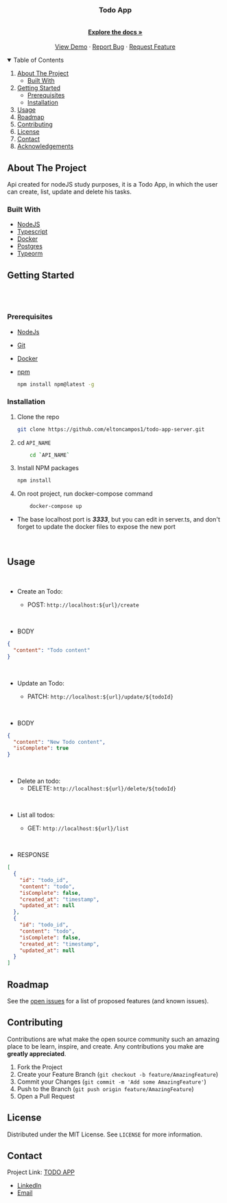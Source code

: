 <br />
<p align="center">

  <h3 align="center">Todo App</h3>

  <p align="center">
    <br />
    <a href="https://github.com/eltoncampos1/todo-app-server"><strong>Explore the docs »</strong></a>
    <br />
    <br />
    <a href="https://github.com/eltoncampos1/todo-app-server">View Demo</a>
    ·
    <a href="hhttps://github.com/eltoncampos1/todo-app-server/issues">Report Bug</a>
    ·
    <a href="https://github.com/eltoncampos1/todo-app-server/pulls">Request Feature</a>
  </p>
</p>

<!-- TABLE OF CONTENTS -->
<details open="open">
  <summary>Table of Contents</summary>
  <ol>
    <li>
      <a href="#about-the-project">About The Project</a>
      <ul>
        <li><a href="#built-with">Built With</a></li>
      </ul>
    </li>
    <li>
      <a href="#getting-started">Getting Started</a>
      <ul>
        <li><a href="#prerequisites">Prerequisites</a></li>
        <li><a href="#installation">Installation</a></li>
      </ul>
    </li>
    <li><a href="#usage">Usage</a></li>
    <li><a href="#roadmap">Roadmap</a></li>
    <li><a href="#contributing">Contributing</a></li>
    <li><a href="#license">License</a></li>
    <li><a href="#contact">Contact</a></li>
    <li><a href="#acknowledgements">Acknowledgements</a></li>
  </ol>
</details>

<!-- ABOUT THE PROJECT -->

## About The Project

Api created for nodeJS study purposes, it is a Todo App, in which the user can create, list, update and delete his tasks.

### Built With

- [NodeJS](https://nodejs.dev/)
- [Typescript](https://www.typescriptlang.org)
- [Docker](https://www.docker.com/)
- [Postgres](https://www.postgresql.org/)
- [Typeorm](https://typeorm.io/#/)

<!-- GETTING STARTED -->

## Getting Started

<br/>

<br/>

### Prerequisites

- [NodeJs](https://nodejs.org/en/)
- [Git](https://git-scm.com)
- [Docker](https://www.docker.com/)
- [npm](https://www.npmjs.com)

  ```sh
  npm install npm@latest -g
  ```

### Installation

1. Clone the repo

   ```sh
   git clone https://github.com/eltoncampos1/todo-app-server.git
   ```

2. cd `API_NAME`

   ```sh
       cd `API_NAME`
   ```

3. Install NPM packages

   ```sh
   npm install
   ```

4. On root project, run docker-compose command

   ```sh
       docker-compose up
   ```

- The base localhost port is **_3333_**, but you can edit in server.ts, and don't forget to update the docker files to expose the new port

<br/>

## Usage

<br/>

- Create an Todo:

  - POST: `http://localhost:${url}/create`

<br/>

- BODY

```json
{
  "content": "Todo content"
}
```

<br>

- Update an Todo:

  - PATCH: `http://localhost:${url}/update/${todoId}`

    <br/>

- BODY

```json
{
  "content": "New Todo content",
  "isComplete": true
}
```

<br/>

- Delete an todo:
  - DELETE: `http://localhost:${url}/delete/${todoId}`

<br/>

- List all todos:

  - GET: `http://localhost:${url}/list`

<br/>

- RESPONSE

```json
[
  {
    "id": "todo_id",
    "content": "todo",
    "isComplete": false,
    "created_at": "timestamp",
    "updated_at": null
  },
  {
    "id": "todo_id",
    "content": "todo",
    "isComplete": false,
    "created_at": "timestamp",
    "updated_at": null
  }
]
```

## Roadmap

See the [open issues](https://github.com/eltoncampos1/todo-app-server/issues) for a list of proposed features (and known issues).

<!-- CONTRIBUTING -->

## Contributing

Contributions are what make the open source community such an amazing place to be learn, inspire, and create. Any contributions you make are **greatly appreciated**.

1. Fork the Project
2. Create your Feature Branch (`git checkout -b feature/AmazingFeature`)
3. Commit your Changes (`git commit -m 'Add some AmazingFeature'`)
4. Push to the Branch (`git push origin feature/AmazingFeature`)
5. Open a Pull Request

<!-- LICENSE -->

## License

Distributed under the MIT License. See `LICENSE` for more information.

<!-- CONTACT -->

## Contact

Project Link: [TODO APP](https://github.com/eltoncampos1/todo-app-server)

- [LinkedIn](https://www.linkedin.com/in/elton-campos-074015164/)
- [Email](mailto:eltoncampos36@gmail.com)
